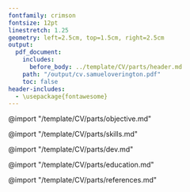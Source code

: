 ```yaml
---
fontfamily: crimson
fontsize: 12pt
linestretch: 1.25
geometry: left=2.5cm, top=1.5cm, right=2.5cm
output:
  pdf_document:
    includes:
      before_body: ../template/CV/parts/header.md
    path: "/output/cv.samueloverington.pdf"
    toc: false
header-includes:
  - \usepackage{fontawesome}
---
```


@import "/template/CV/parts/objective.md"

@import "/template/CV/parts/skills.md"

@import "/template/CV/parts/dev.md"
<!--
@import "/template/CV/parts/teaching.md"
 -->
@import "/template/CV/parts/education.md"
<!-- Academic references -->
@import "/template/CV/parts/references.md"
